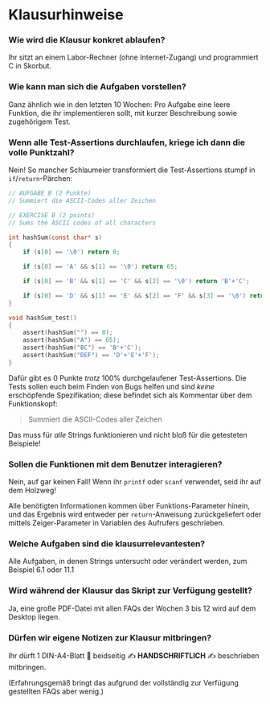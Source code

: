 # Klausurhinweise

### Wie wird die Klausur konkret ablaufen?

Ihr sitzt an einem Labor-Rechner (ohne Internet-Zugang) und programmiert C in Skorbut.

### Wie kann man sich die Aufgaben vorstellen?

Ganz ähnlich wie in den letzten 10 Wochen: Pro Aufgabe eine leere Funktion,
die ihr implementieren sollt, mit kurzer Beschreibung sowie zugehörigem Test.

### Wenn alle Test-Assertions durchlaufen, kriege ich dann die volle Punktzahl?

Nein! So mancher Schlaumeier transformiert die Test-Assertions stumpf in `if`/`return`-Pärchen:

```c
// AUFGABE B (2 Punkte)
// Summiert die ASCII-Codes aller Zeichen

// EXERCISE B (2 points)
// Sums the ASCII codes of all characters

int hashSum(const char* s)
{
    if (s[0] == '\0') return 0;

    if (s[0] == 'A' && s[1] == '\0') return 65;

    if (s[0] == 'B' && s[1] == 'C' && s[2] == '\0') return 'B'+'C';

    if (s[0] == 'D' && s[1] == 'E' && s[2] == 'F' && s[3] == '\0') return 'D'+'E'+'F';
}

void hashSum_test()
{
    assert(hashSum("") == 0);
    assert(hashSum("A") == 65);
    assert(hashSum("BC") == 'B'+'C');
    assert(hashSum("DEF") == 'D'+'E'+'F');
}
```

Dafür gibt es 0 Punkte *trotz* 100% durchgelaufener Test-Assertions.
Die Tests sollen euch beim Finden von Bugs helfen und sind *keine* erschöpfende Spezifikation;
diese befindet sich als Kommentar über dem Funktionskopf:

> Summiert die ASCII-Codes aller Zeichen

Das muss für *alle* Strings funktionieren und nicht bloß für die getesteten Beispiele!

### Sollen die Funktionen mit dem Benutzer interagieren?

Nein, auf gar keinen Fall!
Wenn ihr `printf` oder `scanf` verwendet, seid ihr auf dem Holzweg!

Alle benötigten Informationen kommen über Funktions-Parameter hinein,
und das Ergebnis wird entweder per `return`-Anweisung zurückgeliefert 
oder mittels Zeiger-Parameter in Variablen des Aufrufers geschrieben.

### Welche Aufgaben sind die klausurrelevantesten?

Alle Aufgaben, in denen Strings untersucht oder verändert werden, zum Beispiel 6.1 oder 11.1

### Wird während der Klausur das Skript zur Verfügung gestellt?

Ja, eine große PDF-Datei mit allen FAQs der Wochen 3 bis 12 wird auf dem Desktop liegen.

### Dürfen wir eigene Notizen zur Klausur mitbringen?

Ihr dürft 1 DIN-A4-Blatt 📝 beidseitig ✍️ **HANDSCHRIFTLICH** ✍️ beschrieben mitbringen.

(Erfahrungsgemäß bringt das aufgrund der vollständig zur Verfügung gestellten FAQs aber wenig.)
